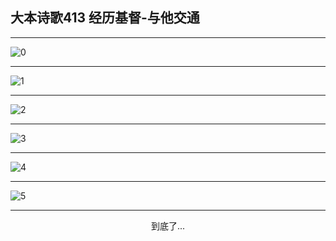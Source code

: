 
## 大本诗歌413 经历基督-与他交通
        
<div id="aplayer0"></div>

---

<img alt="0" data-original="/data/d0413/0.png">

---

<img alt="1" data-original="/data/d0413/1.png">

---

<img alt="2" data-original="/data/d0413/2.png">

---

<img alt="3" data-original="/data/d0413/3.png">

---

<img alt="4" data-original="/data/d0413/4.png">

---

<img alt="5" data-original="/data/d0413/5.png">

---

<p style="text-align: center">到底了...</p>

<script src="/js/dist-view.js"></script>

<script>
MAIN.id = 'd0413';
        
const ap0 = new APlayer({
    container: document.getElementById('aplayer0'),
    volume: 1,
    loop: 'none',
    preload: 'none',
    audio: [{
        name: '大本诗歌413.mp3',
        artist: '大本诗歌',
        url: 'https://res.wx.qq.com/voice/getvoice?mediaid=MzI0NTk3MDM5M18yMjQ3NDkyNjE1',
        cover: '/favicon'
    }]
});
</script>
